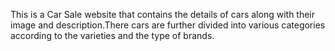 This is a Car Sale website that contains the details of cars along with their image and description.There cars are further divided into various categories according to the varieties and the type of brands.
